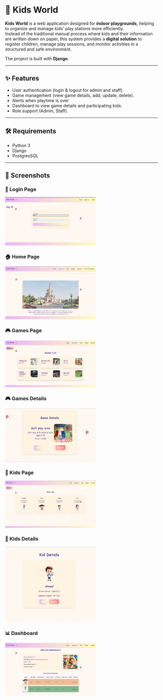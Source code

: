 # 🏰 Kids World


**Kids World** is a web application designed for **indoor playgrounds**, helping to organize and manage kids’ play stations more efficiently.  
Instead of the traditional manual process where kids and their information are written down on paper, this system provides a **digital solution** to register children, manage play sessions, and monitor activities in a structured and safe environment.  

The project is built with **Django**.


---

## ✨ Features
- User authentication (login & logout for admin and staff).
- Game management (view game details, add, update, delete).
- Alerts when playtime is over
- Dashboard to view game details and participating kids.
- Role support (Admin, Staff).

---

## 🛠️ Requirements
- Python 3
- Django 
- PostgresSQL

---



## 📸 Screenshots

### 🔑 Login Page
<img src="screenshots/login.png" alt="Login Page" width="300"/>

### 🏠 Home Page
<img src="screenshots/home.png" alt="Home Page" width="300"/>

### 🎮 Games Page
<img src="screenshots/games.png" alt="Games Page" width="300"/>

### 🎮 Games Details
<img src="screenshots/games_.png" alt="games_.png" width="300"/>


### 👦 Kids Page
<img src="screenshots/kids.png" alt="Kids Page" width="300"/>

### 👦 Kids Details
<img src="screenshots/kids_.png" alt="Kids_.Page" width="300"/>

### 📊 Dashboard
<img src="screenshots/dashboard.png" alt="Dashboard" width="300"/>
